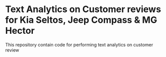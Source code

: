 # Text Analytics on Customer reviews for Kia Seltos, Jeep Compass & MG Hector
This repository contain code for performing text analytics on customer review
